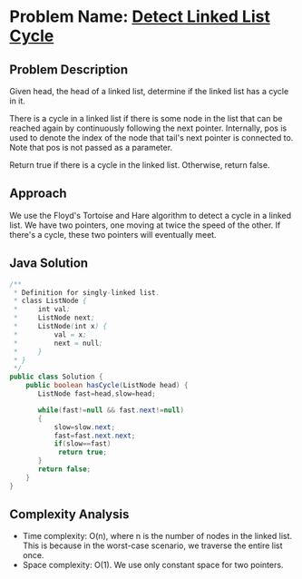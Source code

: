 # Problem Name: [Detect Linked List Cycle](https://leetcode.com/problems/linked-list-cycle/)

## Problem Description
Given head, the head of a linked list, determine if the linked list has a cycle in it.

There is a cycle in a linked list if there is some node in the list that can be reached again by continuously following the next pointer. Internally, pos is used to denote the index of the node that tail's next pointer is connected to. Note that pos is not passed as a parameter.

Return true if there is a cycle in the linked list. Otherwise, return false.



## Approach
We use the Floyd's Tortoise and Hare algorithm to detect a cycle in a linked list. We have two pointers, one moving at twice the speed of the other. If there's a cycle, these two pointers will eventually meet.

## Java Solution
```java
/**
 * Definition for singly-linked list.
 * class ListNode {
 *     int val;
 *     ListNode next;
 *     ListNode(int x) {
 *         val = x;
 *         next = null;
 *     }
 * }
 */
public class Solution {
    public boolean hasCycle(ListNode head) {
       ListNode fast=head,slow=head;

       while(fast!=null && fast.next!=null)
       {
           slow=slow.next;
           fast=fast.next.next;
           if(slow==fast)
            return true;
       }
       return false;
    }
}
```

## Complexity Analysis
- Time complexity: O(n), where n is the number of nodes in the linked list. This is because in the worst-case scenario, we traverse the entire list once.
- Space complexity: O(1). We use only constant space for two pointers.
